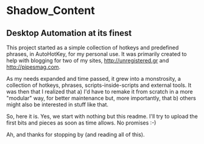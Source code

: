 # Shadow_Content
## Desktop Automation at its finest

This project started as a simple collection of hotkeys and predefined phrases, in AutoHotKey, for my personal use. It was primarily created to help with blogging for two of my sites, http://unregistered.gr and http://pipesmag.com.

As my needs expanded and time passed, it grew into a monstrosity, a collection of hotkeys, phrases, scripts-inside-scripts and external tools. It was then that I realized that a) I'd have to remake it from scratch in a more "modular" way, for better maintenance but, more importantly, that b) others might also be interested in stuff like that.

So, here it is. Yes, we start with nothing but this readme. I'll try to upload the first bits and pieces as soon as time allows. No promises :-)

Ah, and thanks for stopping by (and reading all of this).